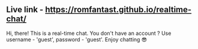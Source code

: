 ## Live link - https://romfantast.github.io/realtime-chat/

Hi, there! 
This is a real-time chat.
You don't have an account ? Use username - 'guest', password - 'guest'.
Enjoy chatting 😎
